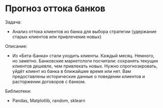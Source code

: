 # Прогноз оттока банков

Задача:
* Анализ оттока клиентов из банка для выбора стратегии (удержание старых клиентов или привлечение новых)
  
Описание:
* Из «Бета-Банка» стали уходить клиенты. Каждый месяц. Немного, но заметно. Банковские маркетологи посчитали: сохранять текущих клиентов дешевле, чем привлекать новых.
Нужно спрогнозировать, уйдёт клиент из банка в ближайшее время или нет. Вам предоставлены исторические данные о поведении клиентов и расторжении договоров с банком.

Библиотеки:
* Pandas, Matplotlib, random, sklearn
